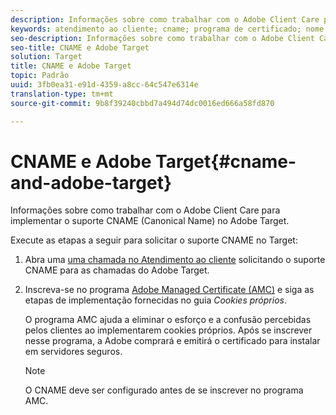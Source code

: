 ```yaml
---
description: Informações sobre como trabalhar com o Adobe Client Care para implementar o suporte CNAME (Canonical Name) no Adobe Target.
keywords: atendimento ao cliente; cname; programa de certificado; nome canônico; cookies; certificado
seo-description: Informações sobre como trabalhar com o Adobe Client Care para implementar o suporte CNAME (Canonical Name) no Adobe Target.
seo-title: CNAME e Adobe Target
solution: Target
title: CNAME e Adobe Target
topic: Padrão
uuid: 3fb0ea31-e91d-4359-a8cc-64c547e6314e
translation-type: tm+mt
source-git-commit: 9b8f39240cbbd7a494d74dc0016ed666a58fd870

---
```



# CNAME e Adobe Target{#cname-and-adobe-target}

Informações sobre como trabalhar com o Adobe Client Care para implementar o suporte CNAME (Canonical Name) no Adobe Target.

Execute as etapas a seguir para solicitar o suporte CNAME no Target:

1. Abra uma [uma chamada no Atendimento ao cliente](../../cmp-resources-and-contact-information.md#reference_ACA3391A00EF467B87930A450050077C) solicitando o suporte CNAME para as chamadas do Adobe Target.
1. Inscreva-se no programa [Adobe Managed Certificate (AMC)](https://marketing.adobe.com/resources/help/en_US/whitepapers/first_party_cookies/adobe_managed_cert_pgm.html) e siga as etapas de implementação fornecidas no guia *Cookies próprios*.

   O programa AMC ajuda a eliminar o esforço e a confusão percebidas pelos clientes ao implementarem cookies próprios. Após se inscrever nesse programa, a Adobe comprará e emitirá o certificado para instalar em servidores seguros.

   >[!NOTE]
   >
   >O CNAME deve ser configurado antes de se inscrever no programa AMC.

